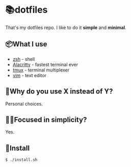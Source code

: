 # 📚dotfiles

That's my dotfiles repo. I like to do it **simple** and **minimal**.

## 📦What I use

- [zsh](https://www.zsh.org/) - shell
- [Alacritty](https://github.com/alacritty/alacritty) - fastest terminal ever
- [tmux](https://github.com/tmux/tmux) - terminal multiplexer
- [vim](https://www.vim.org/) - text editor


## 🤔Why do you use X instead of Y?

Personal choices.

## 🧙‍♂️Focused in simplicity?

Yes.

## 🔭Install

```zsh
$ ./install.sh
```

